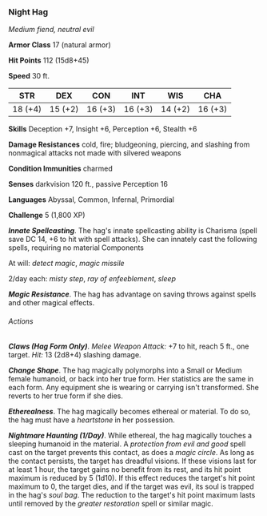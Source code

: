 ### Night Hag

*Medium fiend, neutral evil*

**Armor Class** 17 (natural armor)

**Hit Points** 112 (15d8+45)

**Speed** 30 ft.

| STR     | DEX     | CON     | INT     | WIS     | CHA     |
|---------|---------|---------|---------|---------|---------|
| 18 (+4) | 15 (+2) | 16 (+3) | 16 (+3) | 14 (+2) | 16 (+3) |

**Skills** Deception +7, Insight +6, Perception +6, Stealth +6

**Damage Resistances** cold, fire; bludgeoning, piercing, and slashing from nonmagical attacks not made with silvered weapons

**Condition Immunities** charmed

**Senses** darkvision 120 ft., passive Perception 16

**Languages** Abyssal, Common, Infernal, Primordial

**Challenge** 5 (1,800 XP)

***Innate Spellcasting***. The hag's innate spellcasting ability is Charisma (spell save DC 14, +6 to hit with spell attacks). She can innately cast the following spells, requiring no material Components

At will: *detect magic*, *magic missile*

2/day each: *misty step*, *ray of enfeeblement*, *sleep*

***Magic Resistance***. The hag has advantage on saving throws against spells and other magical effects.

###### Actions

***Claws (Hag Form Only)***. *Melee Weapon Attack:* +7 to hit, reach 5 ft., one target. *Hit:* 13 (2d8+4) slashing damage.

***Change Shape***. The hag magically polymorphs into a Small or Medium female humanoid, or back into her true form. Her statistics are the same in each form. Any equipment she is wearing or carrying isn't transformed. She reverts to her true form if she dies.

***Etherealness***. The hag magically becomes ethereal or material. To do so, the hag must have a *heartstone* in her possession.

***Nightmare Haunting (1/Day)***. While ethereal, the hag magically touches a sleeping humanoid in the material. A *protection from evil and good* spell cast on the target prevents this contact, as does a *magic circle*. As long as the contact persists, the target has dreadful visions. If these visions last for at least 1 hour, the target gains no benefit from its rest, and its hit point maximum is reduced by 5 (1d10). If this effect reduces the target's hit point maximum to 0, the target dies, and if the target was evil, its soul is trapped in the hag's *soul bag*. The reduction to the target's hit point maximum lasts until removed by the *greater restoration* spell or similar magic.